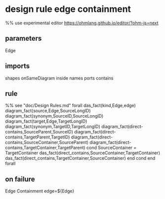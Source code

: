 # design rule edge containment
%% use experimental editor https://ohmlang.github.io/editor/?ohm-js=next
## parameters
  Edge
## imports
  shapes
  onSameDiagram
  inside
  names
  ports
  contains
## rule
  %% see "doc/Design Rules.md"
  forall das_fact(kind,Edge,edge)
    diagram_fact(source,Edge,SourceLongID)
    diagram_fact(synonym,SourceID,SourceLongID)
    diagram_fact(target,Edge,TargetLongID)
    diagram_fact(synonym,TargetID,TargetLongID)
	diagram_fact(direct-contains,SourceParent,SourceID)
    diagram_fact(direct-contains,TargetParent,TargetID)
    diagram_fact(direct-contains,SourceContainer,SourceParent)
    diagram_fact(direct-contains,TargetContainer,TargetParent)
    cond 
      SourceContainer = TargetContainer
      das_fact(direct_contains,SourceContainer,TargetContainer)
      das_fact(direct_contains,TargetContainer,SourceContainer)
    end cond
end forall
## on failure
Edge Containment edge=${Edge}


	
